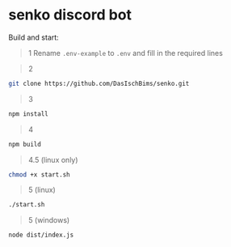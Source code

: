 # senko discord bot

Build and start:

> 1
Rename `.env-example` to `.env` and fill in the required lines


> 2
```bash
git clone https://github.com/DasIschBims/senko.git
```


> 3
```bash
npm install
```


> 4
```bash
npm build
```


> 4.5 (linux only)
```bash
chmod +x start.sh
```


> 5 (linux)
```bash
./start.sh
```

> 5 (windows)
```bash
node dist/index.js
```
